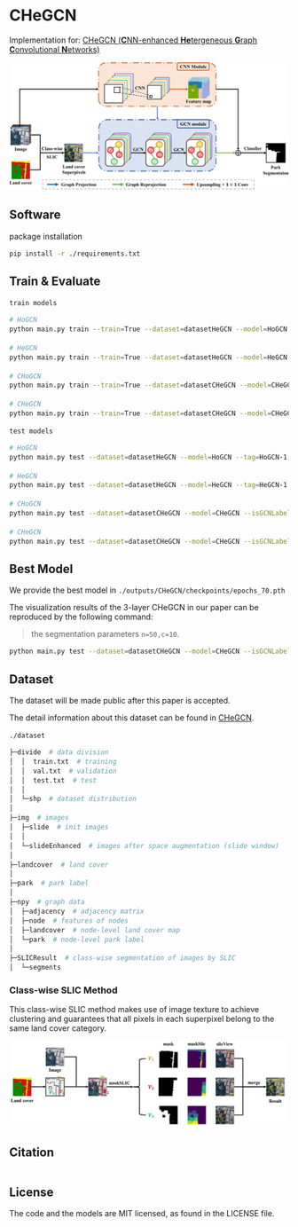 # CHeGCN

Implementation for: [CHeGCN (**C**NN-enhanced **He**tergeneous **G**raph **C**onvolutional **N**etworks)]()

![model](ReadMe.assets/model.png)



## Software

package installation

```sh
pip install -r ./requirements.txt
```



## Train & Evaluate

`train models`

```sh
# HoGCN
python main.py train --train=True --dataset=datasetHeGCN --model=HoGCN --tag=HoGCN-1

# HeGCN
python main.py train --train=True --dataset=datasetHeGCN --model=HeGCN --tag=HeGCN-1

# CHoGCN
python main.py train --train=True --dataset=datasetCHeGCN --model=CHeGCN --isGCNLabel=False --tag=CHoGCN-1

# CHeGCN
python main.py train --train=True --dataset=datasetCHeGCN --model=CHeGCN --isGCNLabel=True --tag=CHeGCN-1
```



`test models`

```sh
# HoGCN
python main.py test --dataset=datasetHeGCN --model=HoGCN --tag=HoGCN-1 --testModel=epochs_90.pth

# HeGCN
python main.py test --dataset=datasetHeGCN --model=HeGCN --tag=HeGCN-1 --testModel=epochs_90.pth

# CHoGCN
python main.py test --dataset=datasetCHeGCN --model=CHeGCN --isGCNLabel=False --tag=CHoGCN-1 --testModel=epochs_90.pth

# CHeGCN
python main.py test --dataset=datasetCHeGCN --model=CHeGCN --isGCNLabel=True --tag=CHeGCN-1 --testModel=epochs_90.pth
```



## Best Model

We provide the best model in `./outputs/CHeGCN/checkpoints/epochs_70.pth`

The visualization results of the 3-layer CHeGCN in our paper can be reproduced by the following command:

> the segmentation parameters `n=50,c=10`.

```sh
python main.py test --dataset=datasetCHeGCN --model=CHeGCN --isGCNLabel=True --tag=CHeGCN --testModel=epochs_70.pth
```



## Dataset

The dataset will be made public after this paper is accepted.

The detail information about this dataset can be found in [CHeGCN]().

`./dataset`

```python
├─divide  # data division
│  │  train.txt  # training
│  │  val.txt  # validation
│  │  test.txt  # test
│  │  
│  └─shp  # dataset distribution
│          
├─img  # images
│  ├─slide  # init images
│  │      
│  └─slideEnhanced  # images after space augmentation (slide window)
│
├─landcover  # land cover
│
├─park  # park label
│
├─npy  # graph data
│  ├─adjacency  # adjacency matrix
│  ├─node  # features of nodes
│  ├─landcover  # node-level land cover map
│  └─park  # node-level park label
│
├─SLICResult  # class-wise segmentation of images by SLIC
│  └─segments
```



### Class-wise SLIC Method

This class-wise SLIC method makes use of image texture to achieve clustering and guarantees that all pixels in each superpixel belong to the same land cover category.

![class-wise-SLIC](ReadMe.assets/class-wise-SLIC.png)



## Citation

```

```



## License

The code and the models are MIT licensed, as found in the LICENSE file.